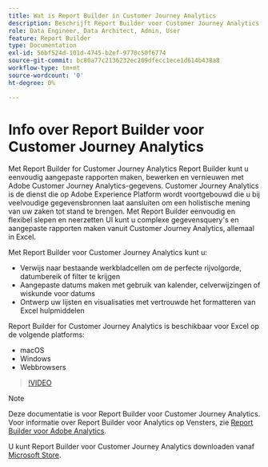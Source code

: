 ```yaml
---
title: Wat is Report Builder in Customer Journey Analytics
description: Beschrijft Report Builder voor Customer Journey Analytics
role: Data Engineer, Data Architect, Admin, User
feature: Report Builder
type: Documentation
exl-id: 56bf524d-101d-4745-b2ef-9770c50f6774
source-git-commit: bc80a77c2136232ec209dfecc1ece1d614b438a8
workflow-type: tm+mt
source-wordcount: '0'
ht-degree: 0%

---
```


# Info over Report Builder voor Customer Journey Analytics

Met Report Builder for Customer Journey Analytics Report Builder kunt u eenvoudig aangepaste rapporten maken, bewerken en vernieuwen met Adobe Customer Journey Analytics-gegevens. Customer Journey Analytics is de dienst die op Adobe Experience Platform wordt voortgebouwd die u bij veelvoudige gegevensbronnen laat aansluiten om een holistische mening van uw zaken tot stand te brengen. Met Report Builder eenvoudig en flexibel slepen en neerzetten UI kunt u complexe gegevensquery&#39;s en aangepaste rapporten maken vanuit Customer Journey Analytics, allemaal in Excel.

Met Report Builder voor Customer Journey Analytics kunt u:

- Verwijs naar bestaande werkbladcellen om de perfecte rijvolgorde, datumbereik of filter te krijgen
- Aangepaste datums maken met gebruik van kalender, celverwijzingen of wiskunde voor datums
- Ontwerp uw lijsten en visualisaties met vertrouwde het formatteren van Excel hulpmiddelen

Report Builder for Customer Journey Analytics is beschikbaar voor Excel op de volgende platforms:

- macOS
- Windows
- Webbrowsers

>[!VIDEO](https://video.tv.adobe.com/v/337569/?quality=12&learn=on)

>[!NOTE]
>
>Deze documentatie is voor Report Builder voor Customer Journey Analytics. Voor informatie over Report Builder voor Analytics op Vensters, zie [Report Builder voor Adobe Analytics](https://experienceleague.adobe.com/docs/analytics/analyze/report-builder/home.html?lang=en).

U kunt Report Builder voor Customer Journey Analytics downloaden vanaf
[Microsoft Store](https://www.microsoft.com/en-us/store/apps/windows).

